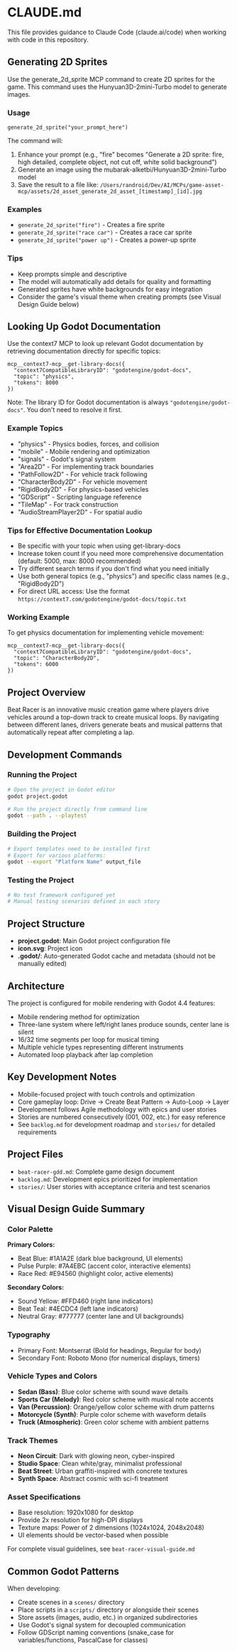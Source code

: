 # CLAUDE.md

This file provides guidance to Claude Code (claude.ai/code) when working with code in this repository.

## Generating 2D Sprites

Use the generate_2d_sprite MCP command to create 2D sprites for the game. This command uses the Hunyuan3D-2mini-Turbo model to generate images.

### Usage

```
generate_2d_sprite("your_prompt_here")
```

The command will:
1. Enhance your prompt (e.g., "fire" becomes "Generate a 2D sprite: fire, high detailed, complete object, not cut off, white solid background")
2. Generate an image using the mubarak-alketbi/Hunyuan3D-2mini-Turbo model
3. Save the result to a file like: `/Users/randroid/Dev/AI/MCPs/game-asset-mcp/assets/2d_asset_generate_2d_asset_[timestamp]_[id].jpg`

### Examples

- `generate_2d_sprite("fire")` - Creates a fire sprite
- `generate_2d_sprite("race car")` - Creates a race car sprite
- `generate_2d_sprite("power up")` - Creates a power-up sprite

### Tips

- Keep prompts simple and descriptive
- The model will automatically add details for quality and formatting
- Generated sprites have white backgrounds for easy integration
- Consider the game's visual theme when creating prompts (see Visual Design Guide below)

## Looking Up Godot Documentation

Use the context7 MCP to look up relevant Godot documentation by retrieving documentation directly for specific topics:

```
mcp__context7-mcp__get-library-docs({
  "context7CompatibleLibraryID": "godotengine/godot-docs",
  "topic": "physics",
  "tokens": 8000
})
```

Note: The library ID for Godot documentation is always `"godotengine/godot-docs"`. You don't need to resolve it first.

### Example Topics

- "physics" - Physics bodies, forces, and collision
- "mobile" - Mobile rendering and optimization
- "signals" - Godot's signal system
- "Area2D" - For implementing track boundaries
- "PathFollow2D" - For vehicle track following
- "CharacterBody2D" - For vehicle movement
- "RigidBody2D" - For physics-based vehicles
- "GDScript" - Scripting language reference
- "TileMap" - For track construction
- "AudioStreamPlayer2D" - For spatial audio

### Tips for Effective Documentation Lookup

- Be specific with your topic when using get-library-docs
- Increase token count if you need more comprehensive documentation (default: 5000, max: 8000 recommended)
- Try different search terms if you don't find what you need initially
- Use both general topics (e.g., "physics") and specific class names (e.g., "RigidBody2D")
- For direct URL access: Use the format `https://context7.com/godotengine/godot-docs/topic.txt`

### Working Example

To get physics documentation for implementing vehicle movement:

```
mcp__context7-mcp__get-library-docs({
  "context7CompatibleLibraryID": "godotengine/godot-docs",
  "topic": "CharacterBody2D",
  "tokens": 6000
})
```

## Project Overview

Beat Racer is an innovative music creation game where players drive vehicles around a top-down track to create musical loops. By navigating between different lanes, drivers generate beats and musical patterns that automatically repeat after completing a lap.

## Development Commands

### Running the Project
```bash
# Open the project in Godot editor
godot project.godot

# Run the project directly from command line
godot --path . --playtest
```

### Building the Project
```bash
# Export templates need to be installed first
# Export for various platforms:
godot --export "Platform Name" output_file
```

### Testing the Project
```bash
# No test framework configured yet
# Manual testing scenarios defined in each story
```

## Project Structure

- **project.godot**: Main Godot project configuration file
- **icon.svg**: Project icon
- **.godot/**: Auto-generated Godot cache and metadata (should not be manually edited)

## Architecture

The project is configured for mobile rendering with Godot 4.4 features:
- Mobile rendering method for optimization
- Three-lane system where left/right lanes produce sounds, center lane is silent
- 16/32 time segments per loop for musical timing
- Multiple vehicle types representing different instruments
- Automated loop playback after lap completion

## Key Development Notes

- Mobile-focused project with touch controls and optimization
- Core gameplay loop: Drive → Create Beat Pattern → Auto-Loop → Layer
- Development follows Agile methodology with epics and user stories
- Stories are numbered consecutively (001, 002, etc.) for easy reference
- See `backlog.md` for development roadmap and `stories/` for detailed requirements

## Project Files

- `beat-racer-gdd.md`: Complete game design document
- `backlog.md`: Development epics prioritized for implementation
- `stories/`: User stories with acceptance criteria and test scenarios

## Visual Design Guide Summary

### Color Palette
**Primary Colors:**
- Beat Blue: #1A1A2E (dark blue background, UI elements)
- Pulse Purple: #7A4EBC (accent color, interactive elements)
- Race Red: #E94560 (highlight color, active elements)

**Secondary Colors:**
- Sound Yellow: #FFD460 (right lane indicators)
- Beat Teal: #4ECDC4 (left lane indicators)
- Neutral Gray: #777777 (center lane and UI backgrounds)

### Typography
- Primary Font: Montserrat (Bold for headings, Regular for body)
- Secondary Font: Roboto Mono (for numerical displays, timers)

### Vehicle Types and Colors
- **Sedan (Bass)**: Blue color scheme with sound wave details
- **Sports Car (Melody)**: Red color scheme with musical note accents
- **Van (Percussion)**: Orange/yellow color scheme with drum patterns
- **Motorcycle (Synth)**: Purple color scheme with waveform details
- **Truck (Atmospheric)**: Green color scheme with ambient patterns

### Track Themes
- **Neon Circuit**: Dark with glowing neon, cyber-inspired
- **Studio Space**: Clean white/gray, minimalist professional
- **Beat Street**: Urban graffiti-inspired with concrete textures
- **Synth Space**: Abstract cosmic with sci-fi treatment

### Asset Specifications
- Base resolution: 1920x1080 for desktop
- Provide 2x resolution for high-DPI displays
- Texture maps: Power of 2 dimensions (1024x1024, 2048x2048)
- UI elements should be vector-based when possible

For complete visual guidelines, see `beat-racer-visual-guide.md`

## Common Godot Patterns

When developing:
- Create scenes in a `scenes/` directory
- Place scripts in a `scripts/` directory or alongside their scenes
- Store assets (images, audio, etc.) in organized subdirectories
- Use Godot's signal system for decoupled communication
- Follow GDScript naming conventions (snake_case for variables/functions, PascalCase for classes)